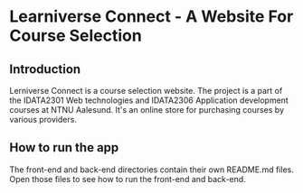 # Learniverse Connect - A Website For Course Selection

## Introduction
Lerniverse Connect is a course selection website. The project is a part of the IDATA2301 Web technologies and IDATA2306 Application development courses at NTNU Aalesund. It's an online store for purchasing courses by various providers.

## How to run the app
The front-end and back-end directories contain their own README.md files. Open those files to see how to run the front-end and back-end.